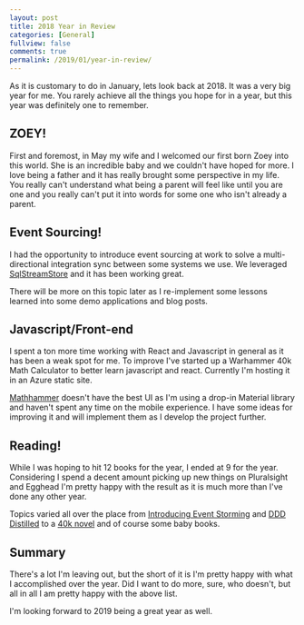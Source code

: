 ```yaml
---
layout: post
title: 2018 Year in Review
categories: [General]
fullview: false
comments: true
permalink: /2019/01/year-in-review/
---
```


As it is customary to do in January, lets look back at 2018. It was a very big year for me. You rarely achieve all the things you hope for in a year, but this year was definitely one to remember.

## ZOEY!

First and foremost, in May my wife and I welcomed our first born Zoey into this world. She is an incredible baby and we couldn't have hoped for more. I love being a father and it has really brought some perspective in my life. You really can't understand what being a parent will feel like until you are one and you really can't put it into words for some one who isn't already a parent.

## Event Sourcing!

I had the opportunity to introduce event sourcing at work to solve a multi-directional integration sync between some systems we use. We leveraged [SqlStreamStore](https://github.com/SQLStreamStore/SQLStreamStore) and it has been working great. 

There will be more on this topic later as I re-implement some lessons learned into some demo applications and blog posts.

## Javascript/Front-end

I spent a ton more time working with React and Javascript in general as it has been a weak spot for me. To improve I've started up a Warhammer 40k Math Calculator to better learn javascript and react. Currently I'm hosting it in an Azure static site.

[Mathhammer](http://www.mathhammer.fun/) doesn't have the best UI as I'm using a drop-in Material library and haven't spent any time on the mobile experience. I have some ideas for improving it and will implement them as I develop the project further.

## Reading!

While I was hoping to hit 12 books for the year, I ended at 9 for the year. Considering I spend a decent amount picking up new things on Pluralsight and Egghead I'm pretty happy with the result as it is much more than I've done any other year.

Topics varied all over the place from [Introducing Event Storming](https://www.eventstorming.com/book/) and [DDD Distilled](https://www.amazon.ca/Domain-Driven-Design-Distilled-Vaughn-Vernon/dp/0134434420/ref=sr_1_1?ie=UTF8&qid=1547255844&sr=8-1&keywords=ddd+distilled) to a [40k novel](https://www.blacklibrary.com/all-products/ragnar-blackmane-ebook.html) and of course some baby books.

## Summary

There's a lot I'm leaving out, but the short of it is I'm pretty happy with what I accomplished over the year. Did I want to do more, sure, who doesn't, but all in all I am pretty happy with the above list.

I'm looking forward to 2019 being a great year as well.